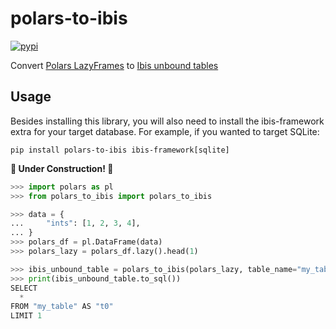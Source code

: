 # polars-to-ibis

[![pypi](https://img.shields.io/pypi/v/polars_to_ibis)](https://pypi.org/project/polars_to_ibis/)

Convert [Polars LazyFrames](https://docs.pola.rs/api/python/stable/reference/lazyframe/index.html)
to [Ibis unbound tables](https://ibis-project.org/how-to/extending/unbound_expression#unbound-tables)

## Usage

Besides installing this library, you will also need to install the ibis-framework extra for your target database. For example, if you wanted to target SQLite:

```
pip install polars-to-ibis ibis-framework[sqlite]
```

**🚧 Under Construction! 🚧**

```python
>>> import polars as pl
>>> from polars_to_ibis import polars_to_ibis

>>> data = {
...     "ints": [1, 2, 3, 4],
... }
>>> polars_df = pl.DataFrame(data)
>>> polars_lazy = polars_df.lazy().head(1)

>>> ibis_unbound_table = polars_to_ibis(polars_lazy, table_name="my_table")
>>> print(ibis_unbound_table.to_sql())
SELECT
  *
FROM "my_table" AS "t0"
LIMIT 1

```
